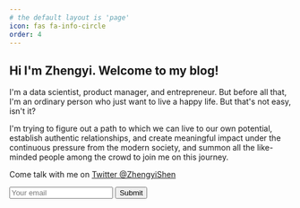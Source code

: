 ```yaml
---
# the default layout is 'page'
icon: fas fa-info-circle
order: 4
---
```


## Hi I'm Zhengyi. Welcome to my blog!

I'm a data scientist, product manager, and entrepreneur. But before all that, I'm an ordinary person who just want to live a happy life. But that's not easy, isn't it?

I'm trying to figure out a path to which we can live to our own potential, establish authentic relationships, and create meaningful impact under the continuous pressure from the modern society, and summon all the like-minded people among the crowd to join me on this journey.

Come talk with me on [Twitter @ZhengyiShen](https://twitter.com/ZhengyiShen)

<form action="https://submit-form.com/{{ site.form.formspark_form_id }}">
  <input type="hidden" name="_redirect" value="https://zhengyishen.com"/>
  <input type="email" id="email" name="email" placeholder="Your email" required=""/>
  <button type="submit">Submit</button>
</form>
